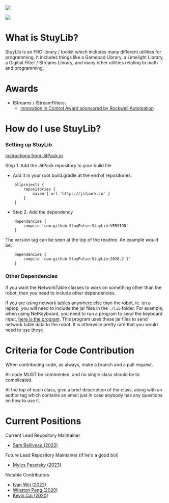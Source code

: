 ![](https://github.com/StuyPulse/StuyLib/raw/master/pictures/StuyLib%20Banner.png)

[![](https://jitpack.io/v/StuyPulse/StuyLib.svg)](https://jitpack.io/#StuyPulse/StuyLib)

# What is StuyLib?

StuyLib is an FRC library / toolkit which includes many different utilities for programming. It includes things like a Gamepad Library, a Limelight Library, a Digitial Filter / Streams Library, and many other utilities relating to math and programming.

# Awards

- IStreams / IStreamFilters: 
	- [Innovation in Control Award sponsored by Rockwell Automation](https://www.thebluealliance.com/event/2020scmb#awards)

# How do I use StuyLib?

### Setting up StuyLib

[Instructions from JitPack.io](https://jitpack.io/#StuyPulse/StuyLib)

Step 1. Add the JitPack repository to your build file

 - Add it in your root build.gradle at the end of repositories:
```
	allprojects {
		repositories {
			maven { url 'https://jitpack.io' }
		}
	}
```

 - Step 2. Add the dependency
```
	dependencies {
	    compile 'com.github.StuyPulse:StuyLib:VERSION'
	}
```

The version tag can be seen at the top of the readme. An example would be:
```
	dependencies {
	    compile 'com.github.StuyPulse:StuyLib:2020.2.1'
	}
```


### Other Dependencies

If you want the NetworkTable classes to work on something other than the robot, then you need to include other dependencies.

If you are using network tables anywhere else than the robot, ie. on a laptop, you will need to include the jar files in the `./lib` folder. For example, when using NetKeyboard, you need to run a program to send the keyboard input, [here is the program](https://github.com/Sam-Belliveau/NetworkKeyboardServer). This program uses these jar files to send network table data to the robot. It is otherwise pretty rare that you would need to use these

# Criteria for Code Contribution

When contributing code, as always, make a branch and a pull request.

All code MUST be commented, and no single class should be to complicated.

At the top of each class, give a brief description of the class, along with an author tag which contains an email just in case anybody has any questions on how to use it.

# Current Positions

Current Lead Repository Maintainer

 - [Sam Belliveau (2022)](https://github.com/Sam-Belliveau)

Future Lead Repository Maintainer (if he's a good boi)

 - [Myles Pasetsky (2023)](https://github.com/selym3)

Notable Contributors

 - [Ivan Wei (2022)](https://github.com/iwei20)
 - [Winston Peng (2020)](https://github.com/CreativePenguin)
 - [Kevin Cai (2020)](https://github.com/Kevin16777126)
